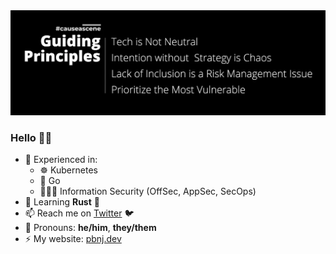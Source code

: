 <img src="causeascene-guiding-principles-twitter-banner.png" />

### Hello 👋🏽

- 🔭 Experienced in:
  -  ☸️ Kubernetes
  -  🐹 Go
  - 👨🏽‍💻 Information Security (OffSec, AppSec, SecOps)
- 🌱 Learning **Rust** 🦀
- 📫 Reach me on [Twitter](https://twitter.com/petermbenjamin) 🐦 
- 🙂 Pronouns: **he/him**, **they/them**
- ⚡ My website: [pbnj.dev](https://pbnj.dev)
